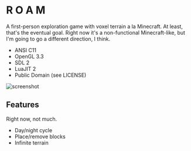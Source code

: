 # R O A M

A first-person exploration game with voxel terrain a la Minecraft. At
least, that's the eventual goal. Right now it's a non-functional
Minecraft-like, but I'm going to go a different direction, I think.

* ANSI C11
* OpenGL 3.3
* SDL 2
* LuaJIT 2
* Public Domain (see LICENSE)

![screenshot](http://33.media.tumblr.com/3da5329f8ec1803e36ba3714187e169f/tumblr_ndqpxtSMMc1qbhw3go1_1280.jpg)

## Features

Right now, not much.

* Day/night cycle
* Place/remove blocks
* Infinite terrain
